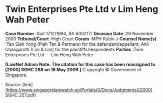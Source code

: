 # Twin Enterprises Pte Ltd v Lim Heng Wah Peter 



**Case Number** :Suit 1712/1994, RA 600217/ **Decision Date** :29 November 2000 **Tribunal/Court** :High Court **Coram** :MPH Rubin J **Counsel Name(s)** :Tan Siah Yong (Piah Tan & Partners) for the defendant/appellant; Anil Changaroth (Lim & Lim) for the plaintiffs/respondents **Parties** :Twin Enterprises Pte Ltd — Lim Heng Wah Peter 

**[LawNet Admin Note: The citation for this case has been reassigned to <span class="citation">[2000] SGHC 288</span> on 18 May 2009.]** C opyright © Government of Singapore. 


Source: [link](https://www.singaporelawwatch.sg/Portals/0/Docs/Judgments/[2000] SGHC 257.pdf)
